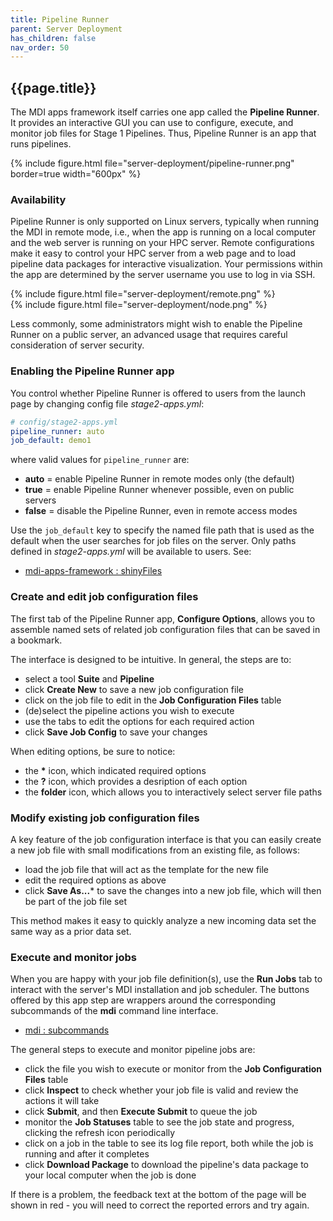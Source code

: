 ```yaml
---
title: Pipeline Runner
parent: Server Deployment
has_children: false
nav_order: 50
---
```


## {{page.title}}

The MDI apps framework itself carries one app called the 
**Pipeline Runner**. It provides an interactive GUI
you can use to configure, execute, and monitor job files for
Stage 1 Pipelines. Thus, Pipeline Runner is an 
app that runs pipelines.

{% include figure.html file="server-deployment/pipeline-runner.png" border=true width="600px" %}

### Availability

Pipeline Runner is only supported on Linux servers,
typically when running the MDI in remote mode, i.e.,
when the app is running on a local computer and the 
web server is running on your HPC server. Remote configurations
make it easy to control your HPC server from a web page
and to load pipeline data packages for interactive visualization.
Your permissions within the app are determined by the server 
username you use to log in via SSH.

{% include figure.html file="server-deployment/remote.png" %}  
{% include figure.html file="server-deployment/node.png" %}

Less commonly, some administrators might wish to 
enable the Pipeline Runner on a public server, an advanced usage 
that requires careful consideration of server security.

### Enabling the Pipeline Runner app

You control whether Pipeline Runner is offered to users from 
the launch page by changing config file _stage2-apps.yml_:

```yml
# config/stage2-apps.yml
pipeline_runner: auto
job_default: demo1
```

where valid values for `pipeline_runner` are:
- **auto** = enable Pipeline Runner in remote modes only (the default)
- **true** = enable Pipeline Runner whenever possible, even on public servers
- **false** = disable the Pipeline Runner, even in remote access modes

Use the `job_default` key to specify the named file path that is used as 
the default when the user searches for job files on the server. Only paths
defined in _stage2-apps.yml_ will be available to users. See:

- [mdi-apps-framework : shinyFiles](/mdi-apps-framework/docs/server-deployment/shinyFiles.html)

### Create and edit job configuration files

The first tab of the Pipeline Runner app, **Configure Options**, allows you to 
assemble named sets of related job configuration files that can be saved in a bookmark.

The interface is designed to be intuitive. In general, the steps are to:
- select a tool **Suite** and **Pipeline**
- click **Create New** to save a new job configuration file
- click on the job file to edit in the **Job Configuration Files** table
- (de)select the pipeline actions you wish to execute
- use the tabs to edit the options for each required action
- click **Save Job Config** to save your changes

When editing options, be sure to notice:
- the **\*** icon, which indicated required options
- the **?** icon, which provides a desription of each option
- the **folder** icon, which allows you to interactively select server file paths

### Modify existing job configuration files

A key feature of the job configuration interface is that you can easily 
create a new job file with small modifications from an existing file, as follows:
- load the job file that will act as the template for the new file
- edit the required options as above
- click **Save As...*** to save the changes into a new job file, which will then be part of the job file set

This method makes it easy to quickly analyze a new incoming data set the same
way as a prior data set.

### Execute and monitor jobs

When you are happy with your job file definition(s), use the **Run Jobs** 
tab to interact with the server's MDI installation and job scheduler.
The buttons offered by this app step are wrappers around the corresponding
subcommands of the **mdi** command line interface.

- [mdi : subcommands](/mdi/docs/commands/management.html)

The general steps to execute and monitor pipeline jobs are:

- click the file you wish to execute or monitor from the **Job Configuration Files** table
- click **Inspect** to check whether your job file is valid and review the actions it will take
- click **Submit**, and then **Execute Submit** to queue the job
- monitor the **Job Statuses** table to see the job state and progress, clicking the refresh icon periodically
- click on a job in the table to see its log file report, both while the job is running and after it completes
- click **Download Package** to download the pipeline's data package to your local computer when the job is done

If there is a problem, the feedback text at the bottom of the
page will be shown in red - you will need to correct the
reported errors and try again. 
